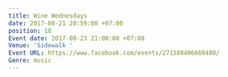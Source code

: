 ```yaml
---
title: Wine Wednesdays
date: 2017-08-21 20:59:00 +07:00
position: 18
Event date: 2017-08-23 21:00:00 +07:00
Venue: 'Sidewalk '
Event URL: https://www.facebook.com/events/271588406660480/
Genre: music
---
```


